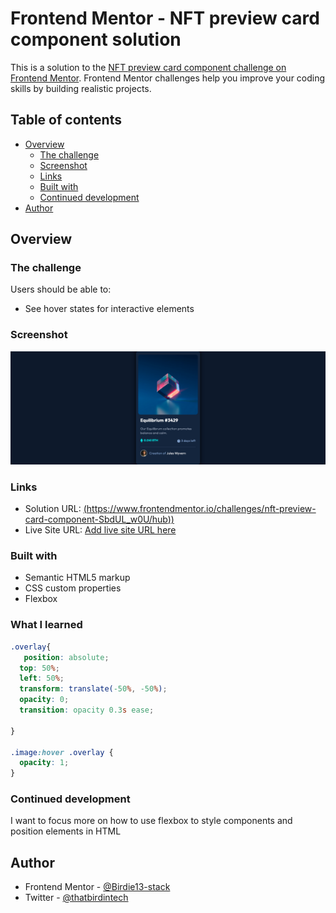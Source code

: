 # Frontend Mentor - NFT preview card component solution

This is a solution to the [NFT preview card component challenge on Frontend Mentor](https://www.frontendmentor.io/challenges/nft-preview-card-component-SbdUL_w0U). Frontend Mentor challenges help you improve your coding skills by building realistic projects. 

## Table of contents

- [Overview](#overview)
  - [The challenge](#the-challenge)
  - [Screenshot](#screenshot)
  - [Links](#links)
  - [Built with](#built-with)
  - [Continued development](#continued-development)
- [Author](#author)

## Overview

### The challenge

Users should be able to:

- See hover states for interactive elements

### Screenshot

![](./images/screenshot.jpg)

### Links

- Solution URL: [(https://www.frontendmentor.io/challenges/nft-preview-card-component-SbdUL_w0U/hub))]((https://www.frontendmentor.io/challenges/nft-preview-card-component-SbdUL_w0U/hub))
- Live Site URL: [Add live site URL here]((https://nft-card-component-eight.vercel.app/))

### Built with

- Semantic HTML5 markup
- CSS custom properties
- Flexbox

### What I learned



```css
.overlay{
   position: absolute;
  top: 50%;
  left: 50%;
  transform: translate(-50%, -50%);
  opacity: 0;
  transition: opacity 0.3s ease;

} 

.image:hover .overlay {
  opacity: 1;
}

```

### Continued development
I want to focus more on how to use flexbox to style components and position elements in HTML


## Author
- Frontend Mentor - [@Birdie13-stack](https://www.frontendmentor.io/profile/Birdie13-stack)
- Twitter - [@thatbirdintech](https://www.twitter.com/thatbirdintech)


